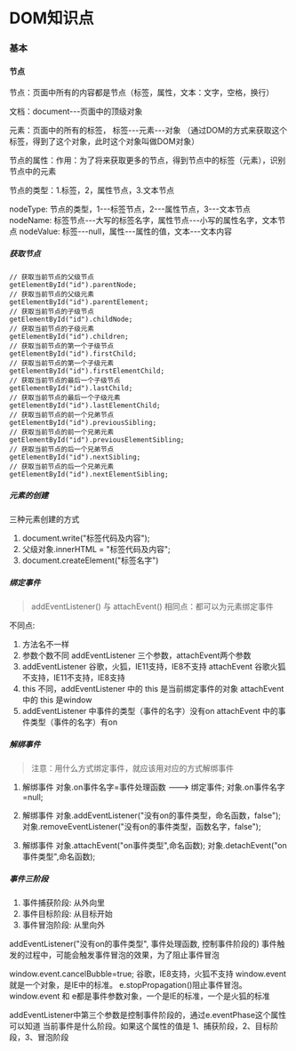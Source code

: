 <!--
 * @Description: In User Settings Edit
 * @Author: your name
 * @Date: 2019-11-21 22:06:00
 * @LastEditTime: 2019-11-23 14:42:16
 * @LastEditors: Please set LastEditors
 -->

# DOM知识点

### 基本

#### 节点

节点：页面中所有的内容都是节点（标签，属性，文本：文字，空格，换行）

文档：document---页面中的顶级对象

元素：页面中的所有的标签， 标签---元素---对象 （通过DOM的方式来获取这个标签，得到了这个对象，此时这个对象叫做DOM对象）

节点的属性：作用：为了将来获取更多的节点，得到节点中的标签（元素），识别节点中的元素

节点的类型：1.标签，2，属性节点，3.文本节点

nodeType: 节点的类型，1---标签节点，2---属性节点，3---文本节点
nodeName: 标签节点---大写的标签名字，属性节点---小写的属性名字，文本节点
nodeValue: 标签---null，属性---属性的值，文本---文本内容

##### 获取节点
```
// 获取当前节点的父级节点
getElementById("id").parentNode;
// 获取当前节点的父级元素
getElementById("id").parentElement;
// 获取当前节点的子级节点
getElementById("id").childNode;
// 获取当前节点的子级元素
getElementById("id").children;
// 获取当前节点的第一个子级节点
getElementById("id").firstChild;
// 获取当前节点的第一个子级元素
getElementById("id").firstElementChild;
// 获取当前节点的最后一个子级节点
getElementById("id").lastChild;
// 获取当前节点的最后一个子级元素
getElementById("id").lastElementChild;
// 获取当前节点的前一个兄弟节点
getElementById("id").previousSibling;
// 获取当前节点的前一个兄弟元素
getElementById("id").previousElementSibling;
// 获取当前节点的后一个兄弟节点
getElementById("id").nextSibling;
// 获取当前节点的后一个兄弟元素
getElementById("id").nextElementSibling;
```

##### 元素的创建

三种元素创建的方式

1. document.write("标签代码及内容");
2. 父级对象.innerHTML = "标签代码及内容";
3. document.createElement("标签名字")

##### 绑定事件
> addEventListener() 与 attachEvent() 相同点：都可以为元素绑定事件

不同点:
1. 方法名不一样
2. 参数个数不同 addEventListener 三个参数，attachEvent两个参数
3. addEventListener 谷歌，火狐，IE11支持，IE8不支持
    attachEvent 谷歌火狐不支持，IE11不支持，IE8支持
4. this 不同，addEventListener 中的 this 是当前绑定事件的对象 
    attachEvent中的 this 是window
5. addEventListener 中事件的类型（事件的名字）没有on 
    attachEvent 中的事件类型（事件的名字）有on

##### 解绑事件
> 注意：用什么方式绑定事件，就应该用对应的方式解绑事件

1. 解绑事件
    对象.on事件名字=事件处理函数 ---> 绑定事件;
    对象.on事件名字=null;

2. 解绑事件
    对象.addEventListener("没有on的事件类型，命名函数，false");
    对象.removeEventListener("没有on的事件类型，函数名字，false");

3. 解绑事件
    对象.attachEvent("on事件类型",命名函数);
    对象.detachEvent("on事件类型",命名函数);

##### 事件三阶段

1. 事件捕获阶段: 从外向里
2. 事件目标阶段: 从目标开始
3. 事件冒泡阶段: 从里向外

addEventListener("没有on的事件类型", 事件处理函数, 控制事件阶段的)
事件触发的过程中，可能会触发事件冒泡的效果，为了阻止事件冒泡

window.event.cancelBubble=true; 谷歌，IE8支持，火狐不支持
window.event 就是一个对象，是IE中的标准。
e.stopPropagation()阻止事件冒泡。
window.event 和 e都是事件参数对象，一个是IE的标准，一个是火狐的标准

addEventListener中第三个参数是控制事件阶段的，通过e.eventPhase这个属性可以知道
当前事件是什么阶段。如果这个属性的值是 1、捕获阶段，2、目标阶段，3、冒泡阶段